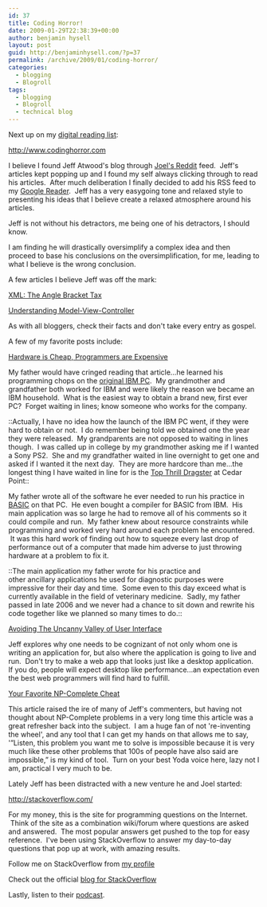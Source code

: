 ```yaml
---
id: 37
title: Coding Horror!
date: 2009-01-29T22:38:39+00:00
author: benjamin hysell
layout: post
guid: http://benjaminhysell.com/?p=37
permalink: /archive/2009/01/coding-horror/
categories:
  - blogging
  - Blogroll
tags:
  - blogging
  - Blogroll
  - technical blog
---
```

Next up on my <a href="http://benjaminhysell.com/archive/2009/01/my-digital-reading-list/">digital reading list</a>:

<a href="http://www.codinghorror.com/">http://www.codinghorror.com</a>

I believe I found Jeff Atwood's blog through <a href="http://www.reddit.com/r/joel/">Joel's Reddit</a> feed.  Jeff's articles kept popping up and I found my self always clicking through to read his articles.  After much deliberation I finally decided to add his RSS feed to my <a href="http://www.google.com/intl/en/googlereader/tour.html">Google Reader</a>.  Jeff has a very easygoing tone and relaxed style to presenting his ideas that I believe create a relaxed atmosphere around his articles.

Jeff is not without his detractors, me being one of his detractors, I should know.

I am finding he will drastically oversimplify a complex idea and then proceed to base his conclusions on the oversimplification, for me, leading to what I believe is the wrong conclusion.

A few articles I believe Jeff was off the mark:

<a href="http://www.codinghorror.com/blog/archives/001114.html">XML: The Angle Bracket Tax</a>

<a href="http://www.codinghorror.com/blog/archives/001112.html">Understanding Model-View-Controller</a>

As with all bloggers, check their facts and don't take every entry as gospel.

A few of my favorite posts include:

<a href="http://www.codinghorror.com/blog/archives/001198.html">Hardware is Cheap, Programmers are Expensive</a>

My father would have cringed reading that article...he learned his programming chops on the <a href="http://en.wikipedia.org/wiki/IBM_PC">original IBM PC</a>.  My grandmother and grandfather both worked for IBM and were likely the reason we became an IBM household.  What is the easiest way to obtain a brand new, first ever PC?  Forget waiting in lines; know someone who works for the company.

::Actually, I have no idea how the launch of the IBM PC went, if they were hard to obtain or not.  I do remember being told we obtained one the year they were released.  My grandparents are not opposed to waiting in lines though.  I was called up in college by my grandmother asking me if I wanted a Sony PS2.  She and my grandfather waited in line overnight to get one and asked if I wanted it the next day.  They are more hardcore than me...the longest thing I have waited in line for is the <a href="http://www.cedarpoint.com/public/park/rides/coasters/top_thrill_dragster/index.cfm">Top Thrill Dragster</a> at Cedar Point::

My father wrote all of the software he ever needed to run his practice in <a href="http://en.wikipedia.org/wiki/BASIC">BASIC</a> on that PC.  He even bought a compiler for BASIC from IBM.  His main application was so large he had to remove all of his comments so it could compile and run.  My father knew about resource constraints while programming and worked very hard around each problem he encountered.  It was this hard work of finding out how to squeeze every last drop of performance out of a computer that made him adverse to just throwing hardware at a problem to fix it.

::The main application my father wrote for his practice and other ancillary applications he used for diagnostic purposes were impressive for their day and time.  Some even to this day exceed what is currently available in the field of veterinary medicine.  Sadly, my father passed in late 2006 and we never had a chance to sit down and rewrite his code together like we planned so many times to do.::

<a href="http://www.codinghorror.com/blog/archives/000869.html">Avoiding The Uncanny Valley of User Interface</a>

Jeff explores why one needs to be cognizant of not only whom one is writing an application for, but also where the application is going to live and run.  Don't try to make a web app that looks just like a desktop application.  If you do, people will expect desktop like performance...an expectation even the best web programmers will find hard to fulfill.

<a href="http://www.codinghorror.com/blog/archives/001187.html">Your Favorite NP-Complete Cheat</a>

This article raised the ire of many of Jeff's commenters, but having not thought about NP-Complete problems in a very long time this article was a great refresher back into the subject.  I am a huge fan of not 're-inventing the wheel', and any tool that I can get my hands on that allows me to say, '”Listen, this problem you want me to solve is impossible because it is very much like these other problems that 100s of people have also said are impossible,” is my kind of tool.  Turn on your best Yoda voice here, lazy not I am, practical I very much to be.

Lately Jeff has been distracted with a new venture he and Joel started:

<a href="http://stackoverflow.com/">http://stackoverflow.com/</a>

For my money, this is the site for programming questions on the Internet.  Think of the site as a combination wiki/forum where questions are asked and answered.  The most popular answers get pushed to the top for easy reference.  I've been using StackOverflow to answer my day-to-day questions that pop up at work, with amazing results.

Follow me on StackOverflow from <a href="http://stackoverflow.com/users/7561/ben">my profile</a>

Check out the official <a href="http://blog.stackoverflow.com/">blog for StackOverflow</a>

Lastly, listen to their <a href="http://blog.stackoverflow.com/category/podcasts/">podcast</a>.